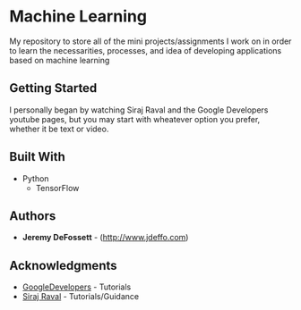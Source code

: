 # Machine Learning

My repository to store all of the mini projects/assignments I work on in order to learn the necessarities, processes, and idea of developing applications based on machine learning

## Getting Started

I personally began by watching Siraj Raval and the Google Developers youtube pages, but you may start with wheatever option you prefer, whether it be text or video.

## Built With

* Python
  * TensorFlow

## Authors

* **Jeremy DeFossett** - (http://www.jdeffo.com)

## Acknowledgments
* [GoogleDevelopers](https://www.youtube.com/user/GoogleDevelopers) - Tutorials
* [Siraj Raval](https://www.youtube.com/channel/UCWN3xxRkmTPmbKwht9FuE5A) - Tutorials/Guidance
